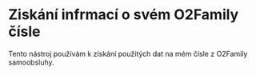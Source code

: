 # Ziskání infrmací o svém O2Family čísle

Tento nástroj používám k získání použitých dat na mém čísle z O2Family samoobsluhy.
